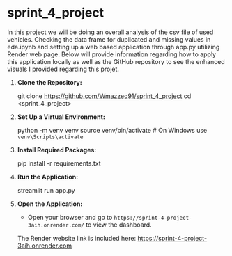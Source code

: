 # sprint_4_project

In this project we will be doing an overall analysis of the csv file of used vehicles. Checking the data frame for duplicated and missing values in eda.ipynb and setting up a web based application through app.py utilizing Render web page. Below will provide information regarding how to apply this application locally as well as the GitHub repository to see the enhanced visuals I provided regarding this projet.


1. **Clone the Repository:**
 
   git clone <https://github.com/Wmazzeo91/sprint_4_project>
   cd <sprint_4_project>
>


2. **Set Up a Virtual Environment:**
  
   python -m venv venv
   source venv/bin/activate  # On Windows use `venv\Scripts\activate`


3. **Install Required Packages:**
 
   pip install -r requirements.txt


4. **Run the Application:**

   streamlit run app.py


5. **Open the Application:**
   - Open your browser and go to `https://sprint-4-project-3aih.onrender.com/` to view the dashboard.

   The Render website link is included here: https://sprint-4-project-3aih.onrender.com